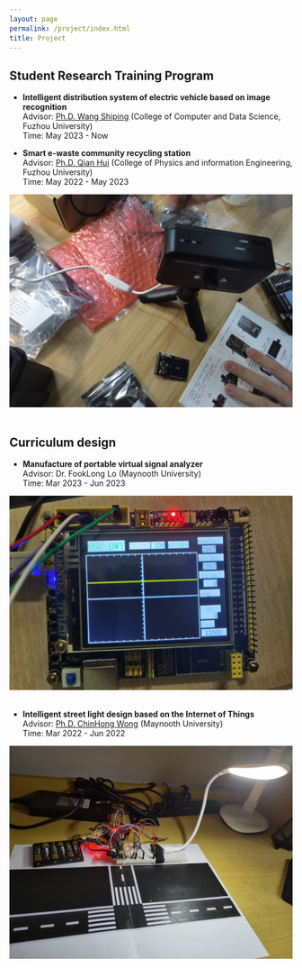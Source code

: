 ```yaml
---
layout: page
permalink: /project/index.html
title: Project
---
```



## Student Research Training Program

- **Intelligent distribution system of electric vehicle based on image recognition**<br>Advisor: [Ph.D. Wang Shiping](https://ccds.fzu.edu.cn/info/1202/8958.htm) (College of Computer and Data Science, Fuzhou University)<br>Time: May 2023 - Now<br>


- **Smart e-waste community recycling station**<br>Advisor: [Ph.D. Qian Hui](https://ieeexplore.ieee.org/author/37587238900) (College of Physics and information Engineering, Fuzhou University)<br>Time: May 2022 - May 2023<br>

<div>
<img src="/images/zp4.jpg">
</div>
<br>


## Curriculum design

- **Manufacture of portable virtual signal analyzer**<br>Advisor: Dr. FookLong Lo (Maynooth University)<br>Time: Mar 2023 - Jun 2023<br>

<div>
<img src="/images/zp3.jpg">
</div>
<br>

- **Intelligent street light design based on the Internet of Things**<br>Advisor: [Ph.D. ChinHong Wong](https://www.researchgate.net/profile/Chin-Hong-Wong) (Maynooth University)<br>Time: Mar 2022 - Jun 2022<br>

<div>
<img src="/images/zpa.jpg">
</div>
<br>
